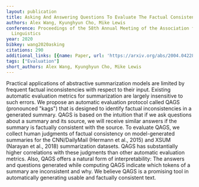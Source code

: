 ```yaml
---
layout: publication
title: Asking And Answering Questions To Evaluate The Factual Consistency Of Summaries
authors: Alex Wang, Kyunghyun Cho, Mike Lewis
conference: Proceedings of the 58th Annual Meeting of the Association for Computational
  Linguistics
year: 2020
bibkey: wang2020asking
citations: 290
additional_links: [{name: Paper, url: 'https://arxiv.org/abs/2004.04228'}]
tags: ["Evaluation"]
short_authors: Alex Wang, Kyunghyun Cho, Mike Lewis
---
```

Practical applications of abstractive summarization models are limited by
frequent factual inconsistencies with respect to their input. Existing
automatic evaluation metrics for summarization are largely insensitive to such
errors. We propose an automatic evaluation protocol called QAGS (pronounced
"kags") that is designed to identify factual inconsistencies in a generated
summary. QAGS is based on the intuition that if we ask questions about a
summary and its source, we will receive similar answers if the summary is
factually consistent with the source. To evaluate QAGS, we collect human
judgments of factual consistency on model-generated summaries for the
CNN/DailyMail (Hermann et al., 2015) and XSUM (Narayan et al., 2018)
summarization datasets. QAGS has substantially higher correlations with these
judgments than other automatic evaluation metrics. Also, QAGS offers a natural
form of interpretability: The answers and questions generated while computing
QAGS indicate which tokens of a summary are inconsistent and why. We believe
QAGS is a promising tool in automatically generating usable and factually
consistent text.